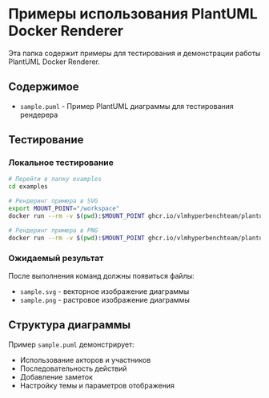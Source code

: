 # Примеры использования PlantUML Docker Renderer

Эта папка содержит примеры для тестирования и демонстрации работы PlantUML Docker Renderer.

## Содержимое

- `sample.puml` - Пример PlantUML диаграммы для тестирования рендерера

## Тестирование

### Локальное тестирование

```bash
# Перейти в папку examples
cd examples

# Рендеринг примера в SVG
export MOUNT_POINT="/workspace"
docker run --rm -v $(pwd):$MOUNT_POINT ghcr.io/vlmhyperbenchteam/plantuml-renderer:latest $MOUNT_POINT svg

# Рендеринг примера в PNG
docker run --rm -v $(pwd):$MOUNT_POINT ghcr.io/vlmhyperbenchteam/plantuml-renderer:latest $MOUNT_POINT png
```

### Ожидаемый результат

После выполнения команд должны появиться файлы:
- `sample.svg` - векторное изображение диаграммы
- `sample.png` - растровое изображение диаграммы

## Структура диаграммы

Пример `sample.puml` демонстрирует:
- Использование акторов и участников
- Последовательность действий
- Добавление заметок
- Настройку темы и параметров отображения 